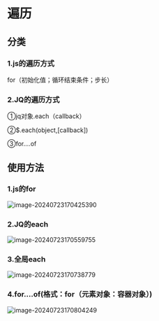 # 遍历

## 分类

### 1.js的遍历方式

for（初始化值；循环结束条件；步长）

### 2.JQ的遍历方式

①jq对象.each（callback）

②$.each(object,[callback])

③for....of



## 使用方法

### 1.js的for

![image-20240723170425390](./../TyporaImage/image-20240723170425390.png)

### 2.JQ的each

![image-20240723170559755](./../TyporaImage/image-20240723170559755.png)

### 3.全局each

![image-20240723170738779](./../TyporaImage/image-20240723170738779.png)

### 4.for....of(格式：for（元素对象：容器对象）)

![image-20240723170804249](./../TyporaImage/image-20240723170804249.png)